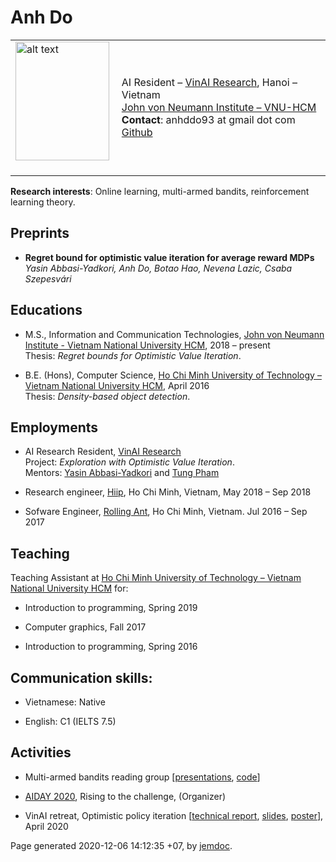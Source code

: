 <!DOCTYPE html PUBLIC "-//W3C//DTD XHTML 1.1//EN"
  "http://www.w3.org/TR/xhtml11/DTD/xhtml11.dtd">
<html xmlns="http://www.w3.org/1999/xhtml" xml:lang="en">
<head>
<meta name="generator" content="jemdoc, see http://jemdoc.jaboc.net/" />
<meta http-equiv="Content-Type" content="text/html;charset=utf-8" />
<link rel="stylesheet" href="jemdoc.css" type="text/css" />
<title>Anh Do</title>
</head>
<body>
<div id="layout-content">
<div id="toptitle">
<h1>Anh Do</h1>
</div>
<table class="imgtable"><tr><td>
<a href="IMGLINKTARGET"><img src="avatar.png" alt="alt text" width="150px" height="190px" /></a>&nbsp;</td>
<td align="left"><p>AI Resident &ndash; <a href="https://www.vinai.io">VinAI Research</a>, Hanoi &ndash; Vietnam <br />
<a href="http://www.jvn.edu.vn/">John von Neumann Institute &ndash; VNU-HCM</a> <br />
<b>Contact</b>: anhddo93 at gmail dot com <br />
<a href="https://github.com/anhddo">Github</a></p>
</td></tr></table>
<p><b>Research interests</b>: Online learning, multi-armed bandits, reinforcement learning theory.</p>
<h2>Preprints</h2>
<ul>
<li><p><b>Regret bound for optimistic value iteration for average reward MDPs</b> <br />
<i>Yasin Abbasi-Yadkori, Anh Do, Botao Hao, Nevena Lazic, Csaba Szepesvári</i></p>
</li>
</ul>
<h2>Educations</h2>
<ul>
<li><p>M.S., Information and Communication Technologies, <a href="http://www.jvn.edu.vn/">John von Neumann Institute - Vietnam National University HCM</a>, 2018 &ndash; present <br />
Thesis: <i>Regret bounds for  Optimistic Value Iteration</i>.<br /></p>
</li>
</ul>
<ul>
<li><p>B.E. (Hons), Computer Science, <a href="https://www.hcmut.edu.vn/en">Ho Chi Minh University of Technology &ndash; Vietnam National University HCM</a>, April 2016 <br />
Thesis: <i>Density-based object detection</i>.<br /></p>
</li>
</ul>
<h2>Employments</h2>
<ul>
<li><p>AI Research Resident, <a href="https://www.vinai.io">VinAI Research</a> <br />
Project: <i>Exploration with Optimistic Value Iteration</i>. <br />
Mentors: <a href="https://yasin-abbasi.github.io/">Yasin Abbasi-Yadkori</a> and <a href="https://scholar.google.com/citations?user=KcUuEKsAAAAJ&amp;hl=vi">Tung Pham</a> <br /></p>
</li>
</ul>
<ul>
<li><p>Research engineer, <a href="https://hiip.asia/?lang=en">Hiip</a>, Ho Chi Minh, Vietnam,  May 2018 &ndash; Sep 2018 <br /></p>
</li>
</ul>
<ul>
<li><p>Sofware Engineer, <a href="https://rollingant.com">Rolling Ant</a>, Ho Chi Minh, Vietnam.    Jul 2016 &ndash; Sep 2017<br /></p>
</li>
</ul>
<h2>Teaching</h2>
<p>Teaching Assistant at <a href="https://www.hcmut.edu.vn/en">Ho Chi Minh University of Technology &ndash; Vietnam National University HCM</a> for: <br /></p>
<ul>
<li><p>Introduction to programming, Spring 2019 </p>
</li>
<li><p>Computer graphics, Fall 2017</p>
</li>
<li><p>Introduction to programming, Spring 2016</p>
</li>
</ul>
<h2>Communication skills:</h2>
<ul>
<li><p>Vietnamese: Native</p>
</li>
<li><p>English: C1 (IELTS 7.5)</p>
</li>
</ul>
<h2>Activities</h2>
<ul>
<li><p>Multi-armed bandits reading group [<a href="https://drive.google.com/drive/folders/1ocHNCCG9yjUDPwyzl_RysMyuzq3KAaHi?usp=sharing">presentations</a>, <a href="https://colab.research.google.com/drive/1gvdIiG6sKdWEHVKBUYPx-sGvwI5a0JJu?usp=sharing">code</a>] </p>
</li>
</ul>
<ul>
<li><p><a href="https://ai2020.vinai.io/">AIDAY 2020</a>, Rising to the challenge, (Organizer)</p>
</li>
</ul>
<ul>
<li><p>VinAI retreat, Optimistic policy iteration [<a href="https://drive.google.com/file/d/1plT_PbzkCTBbLGyqDZa41KYvsx16AyK0/view?usp=sharing">technical report</a>, <a href="https://drive.google.com/file/d/16t5T2kF7wygTAqQDCxfhWsj-5Ty73aha/view?usp=sharing">slides</a>, <a href="https://drive.google.com/file/d/1UAExm_57dbo_RqM71voVnjR_56nme-aO/view?usp=sharing">poster</a>], April 2020 </p>
</li>
</ul>
<div id="footer">
<div id="footer-text">
Page generated 2020-12-06 14:12:35 +07, by <a href="http://jemdoc.jaboc.net/">jemdoc</a>.
</div>
</div>
</div>
</body>
</html>
